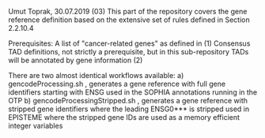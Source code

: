 Umut Toprak, 30.07.2019
(03)
This part of the repository covers the gene reference definition based on the extensive set of rules defined in Section 2.2.10.4

Prerequisites:
A list of "cancer-related genes" as defined in (1)
Consensus TAD definitions, not strictly a prerequisite, 
 but in this sub-repository TADs will be annotated by gene information (2)

There are two almost identical workflows available:
a) gencodeProcessing.sh , generates a gene reference with full gene identifiers starting with ENSG
 used in the SOPHIA annotations running in the OTP
b) gencodeProcessingStripped.sh , generates a gene reference with stripped gene identifiers  where the leading ENSG0*** is stripped
 used in EPISTEME where the stripped gene IDs are used as a memory efficient integer variables
